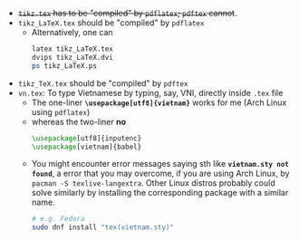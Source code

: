 
- <s>`tikz.tex` has to be "compiled" by `pdflatex`; `pdftex` cannot</s>.
- `tikz_LaTeX.tex` should be "compiled" by `pdflatex`
  - Alternatively, one can
    ```bash
    latex tikz_LaTeX.tex
    dvips tikz_LaTeX.dvi
    ps tikz_LaTeX.ps
    ```
- `tikz_TeX.tex` should be "compiled" by `pdftex`
- `vn.tex`: To type Vietnamese by typing, say, VNI, directly inside `.tex` file
  - The one-liner **`\usepackage[utf8]{vietnam}`** works for me (Arch Linux using `pdflatex`)
  - whereas the two-liner **no**
    ```tex
    \usepackage[utf8]{inputenc}
    \usepackage[vietnam]{babel}
    ```
  - You might encounter error messages saying sth like **`vietnam.sty not found`**, a error that you may
    overcome, if you are using Arch Linux, by `pacman -S texlive-langextra`. Other Linux distros probably
    could solve similarly by installing the corresponding package with a similar name.
    ```bash
    # e.g. Fedora
    sudo dnf install "tex(vietnam.sty)"
    ```


